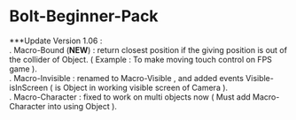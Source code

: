 # Bolt-Beginner-Pack

***Update Version 1.06 : <br />
. Macro-Bound (<b>NEW</b>) : return closest position if the giving position is out of the collider of Object. ( Example : To make moving touch control on FPS game ).  <br />
. Macro-Invisible : renamed to Macro-Visible , and added events Visible-isInScreen ( is Object in working visible screen of Camera ).  <br />
. Macro-Character : fixed to work on multi objects now ( Must add Macro-Character into using Object ).  <br />
